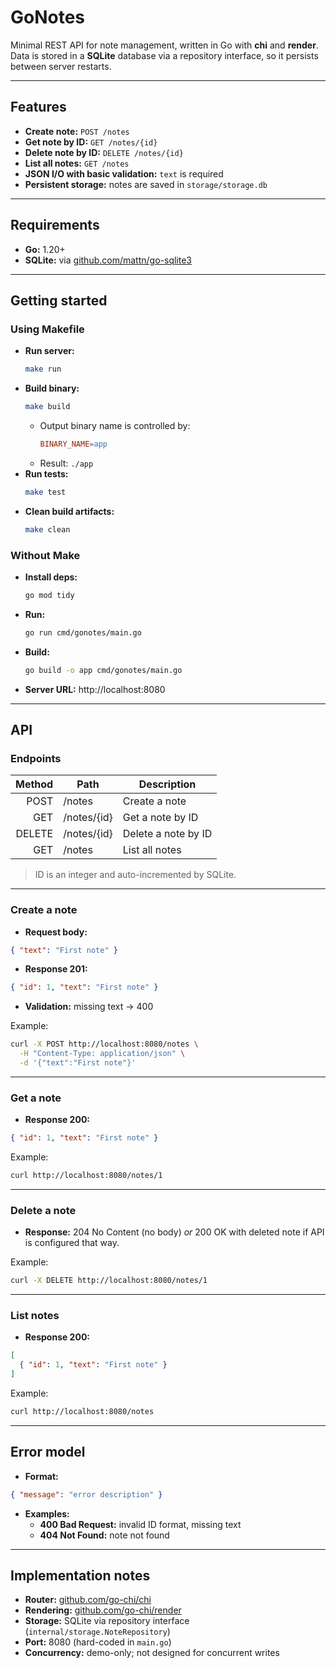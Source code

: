 # GoNotes

Minimal REST API for note management, written in Go with **chi** and **render**.
Data is stored in a **SQLite** database via a repository interface, so it persists between server restarts.

---

## Features

- **Create note:** `POST /notes`
- **Get note by ID:** `GET /notes/{id}`
- **Delete note by ID:** `DELETE /notes/{id}`
- **List all notes:** `GET /notes`
- **JSON I/O with basic validation:** `text` is required
- **Persistent storage:** notes are saved in `storage/storage.db`

---

## Requirements

- **Go:** 1.20+
- **SQLite:** via [github.com/mattn/go-sqlite3](https://github.com/mattn/go-sqlite3)

---

## Getting started

### Using Makefile
- **Run server:**
  ```bash
  make run
  ```
- **Build binary:**
  ```bash
  make build
  ```
  - Output binary name is controlled by:
    ```makefile
    BINARY_NAME=app
    ```
  - Result: `./app`
- **Run tests:**
  ```bash
  make test
  ```
- **Clean build artifacts:**
  ```bash
  make clean
  ```

### Without Make
- **Install deps:**
  ```bash
  go mod tidy
  ```
- **Run:**
  ```bash
  go run cmd/gonotes/main.go
  ```
- **Build:**
  ```bash
  go build -o app cmd/gonotes/main.go
  ```

- **Server URL:** http://localhost:8080

---

## API

### Endpoints
| Method | Path        | Description         |
|-------:|-------------|---------------------|
| POST   | /notes      | Create a note       |
| GET    | /notes/{id} | Get a note by ID    |
| DELETE | /notes/{id} | Delete a note by ID |
| GET    | /notes      | List all notes      |

> ID is an integer and auto-incremented by SQLite.

---

### Create a note
- **Request body:**
```json
{ "text": "First note" }
```
- **Response 201:**
```json
{ "id": 1, "text": "First note" }
```
- **Validation:** missing text → 400

Example:
```bash
curl -X POST http://localhost:8080/notes \
  -H "Content-Type: application/json" \
  -d '{"text":"First note"}'
```

---

### Get a note
- **Response 200:**
```json
{ "id": 1, "text": "First note" }
```
Example:
```bash
curl http://localhost:8080/notes/1
```

---

### Delete a note
- **Response:** 204 No Content (no body)
  *or* 200 OK with deleted note if API is configured that way.

Example:
```bash
curl -X DELETE http://localhost:8080/notes/1
```

---

### List notes
- **Response 200:**
```json
[
  { "id": 1, "text": "First note" }
]
```
Example:
```bash
curl http://localhost:8080/notes
```

---

## Error model

- **Format:**
```json
{ "message": "error description" }
```
- **Examples:**
  - **400 Bad Request:** invalid ID format, missing text
  - **404 Not Found:** note not found

---

## Implementation notes

- **Router:** [github.com/go-chi/chi](https://github.com/go-chi/chi)
- **Rendering:** [github.com/go-chi/render](https://github.com/go-chi/render)
- **Storage:** SQLite via repository interface (`internal/storage.NoteRepository`)
- **Port:** 8080 (hard-coded in `main.go`)
- **Concurrency:** demo-only; not designed for concurrent writes
